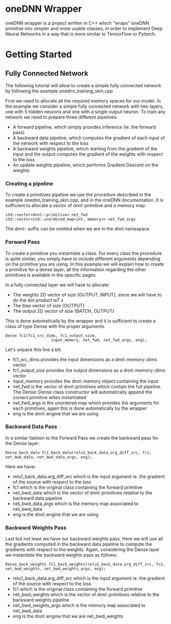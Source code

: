 oneDNN Wrapper 
===============

oneDNN wrapper is a project written in C++ which "wraps" oneDNN primitive into simpler and more usable classes, in order to implement Deep Neural Networks in a way that is more similar to TensorFlow or Pytorch. 

Getting Started
===============

## Fully Connected Network

The following tutorial will allow to create a simple fully connected network by following the example onednn_training_skin.cpp 

First we need to allocate all the required memory spaces for our model. In the example we consider a simple fully connected network with two layers, one with 5 hidden neurons and one with a single output neuron. To train any network we need to prepare three different pipelines:
- A forward pipeline, which simply provides inference (ie. the forward pass)
- A backward data pipeline, which computes the gradient of each input of the network with respect to the loss
- A backward weights pipeline, which starting from the gradient of the input and the output computes the gradient of the weights with respect to the loss
- An update weights pipeline, which performs Gradient Descent on the weights

### Creating a pipeline

To create a primitives pipeline we use the procedure described in the example onednn_training_skin.cpp, and in the oneDNN documentation. It is sufficient to allocate a vector of dnnl::primitive and a memory map

    std::vector<dnnl::primitive> net_fwd
    std::vector<std::unordered_map<int, memory>> net_fwd_args

The dnnl:: suffix can be omitted when we are in the dnnl namespace.

### Forward Pass

To create a primitive you instantiate a class. For every class the procedure is quite similar, you simply have to include different arguments depending on the primitive you are using. In this example we will explain how to create a primitive for a dense layer; all the information regarding the other primitives is available in the specific pages.

In a fully connected layer we will have to allocate:

- The weights 2D vector of size {OUTPUT, INPUT}, since we will have to do the dot product wT x
- The bias vector of size {OUTPUT}
- The output 2D vector of size {BATCH, OUTPUT}

This is done automatically by the wrapper and it is sufficient to create a class of type Dense with the proper arguments.

    Dense fc1(fc1_src_dims, fc1_output_size, 
                        input_memory, net_fwd, net_fwd_args, eng);

Let's unpack this line a bit:
- fc1_src_dims provides the input dimensions as a dnnl::memory::dims vector
- fc1_output_size provides the output dimensions as a dnnl::memory::dims vector
- input_memory provides the dnnl::memory object containing the input
- net_fwd is the vector of dnnl::primitives which contain the full pipeline. The Dense::Dense class constructor will automatically append the correct primitive when instantiated
- net_fwd_args is the unordered map which provides the arguments for each primitives, again this is done automatically by the wrapper
- eng is the dnnl::engine that we are using

### Backward Data Pass

In a similar fashion to the Forward Pass we create the backward pass for the Dense layer:

    Dense_back_data fc1_back_data(relu1_back_data.arg_diff_src, fc1, net_bwd_data, net_bwd_data_args, eng);

Here we have:

- relu1_back_data.arg_diff_src which is the input argument ie. the gradient of the source with respect to the loss
- fc1 which is the original class containing the forward primitive
- net_bwd_data which is the vector of dnnl::primitives relative to the backward data pipeline
- net_bwd_data_args which is the memory map associated to net_bwd_data
- eng is the dnnl::engine that we are using

### Backward Weights Pass

Last but not least we have our backward weights pass. Here we will use all the gradients computed in the backward data pipeline to compute the gradients with respect to the weights. 
Again, considering the Dense layer we instantiate the backward weights pass as follows:

    Dense_back_weights fc1_back_weights(relu1_back_data.arg_diff_src, fc1, net_bwd_weights, net_bwd_weights_args, eng);


- relu1_back_data.arg_diff_src which is the input argument ie. the gradient of the source with respect to the loss
- fc1 which is the original class containing the forward primitive
- net_bwd_weights which is the vector of dnnl::primitives relative to the backward weights pipeline
- net_bwd_weights_args which is the memory map associated to net_bwd_data
- eng is the dnnl::engine that we are net_bwd_weights

